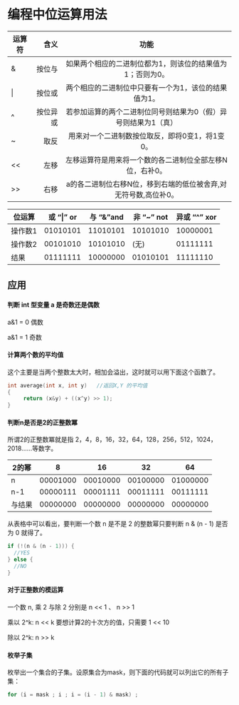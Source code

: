编程中位运算用法
===============
| 运算符  | 含义     |  功能  |
| ------- | -----:  | :----: |
| &       | 按位与     |  如果两个相应的二进制位都为1，则该位的结果值为1；否则为0。    |
|&#124;   | 	按位或   |  两个相应的二进制位中只要有一个为1，该位的结果值为1。         |
| ^       | 按位异或   |  若参加运算的两个二进制位同号则结果为0（假）异号则结果为1（真）|
| ~       | 取反      |  用来对一个二进制数按位取反，即将0变1，将1变0。  |
| <<      | 左移      |  左移运算符是用来将一个数的各二进制位全部左移N位，右补0。    |
| >>      | 右移      |  a的各二进制位右移N位，移到右端的低位被舍弃,对无符号数,高位补0。 |


| 位运算	  | 或 “&#124;” or | 与 “&”and	 | 非 “~” not | 异或 “^” xor  |
| ------- | -----------   |  -------- |   --------    |   --------      |
| 操作数1	|  01010101	   |  11010101	 |    10101010	 |       10000001 |
| 操作数2	|  00101010	   |  10101010   |       (无)	   |      01111111   |
| 结果     | 	01111111	  | 10000000    |  	01010101	  |     11111110    |

## 应用

#### 判断 int 型变量 a 是奇数还是偶数       

 a&1 = 0 偶数

 a&1 = 1 奇数

#### 计算两个数的平均值
这个主要是当两个整数太大时，相加会溢出，这时就可以用下面这个函数了。

```c++
int average(int x, int y)   //返回X,Y 的平均值
{   
     return (x&y) + ((x^y) >> 1);
}
```

#### 判断n是否是2的正整数冪

所谓2的正整数冪就是指 2，4，8，16，32，64，128，256，512，1024，2018......等数字。

|2的幂	  | 8	    | 16 |	32	| 64|
| ----- | ------- |  -------- | -------- |   -------- |
|n   | 	00001000 |	00010000	| 00100000	| 01000000 |
| n-1 |	00000111 |	00001111  |	00011111	| 00111111 |
|与结果 |	00000000|	00000000	|00000000|	00000000|

从表格中可以看出，要判断一个数 n 是不是 2 的整数幂只要判断 n & (n - 1) 是否为 0 就得了。
```C++
if (!(n & (n - 1))) {
  //YES
} else {
  //NO
}
```

#### 对于正整数的模运算
一个数 n, 乘 2 与除 2 分别是 n << 1 、 n >> 1

乘以 2^k: n << k  要想计算2的十次方的值，只需要  1 << 10

除以 2^k: n >> k


#### 枚举子集
枚举出一个集合的子集。设原集合为mask，则下面的代码就可以列出它的所有子集：
```c++
for (i = mask ; i ; i = (i - 1) & mask) ;
```

